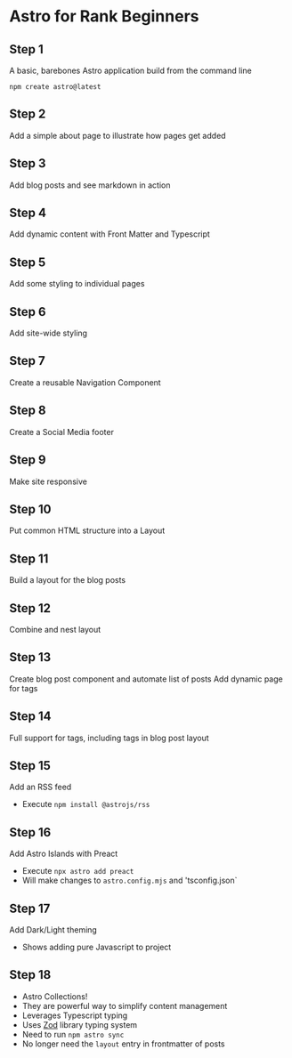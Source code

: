 # Astro for Rank Beginners

## Step 1

A basic, barebones Astro application build from the command line

`npm create astro@latest`

## Step 2

Add a simple about page to illustrate how pages get added

## Step 3

Add blog posts and see markdown in action

## Step 4

Add dynamic content with Front Matter and Typescript

## Step 5

Add some styling to individual pages

## Step 6

Add site-wide styling

## Step 7

Create a reusable Navigation Component

## Step 8

Create a Social Media footer

## Step 9

Make site responsive

## Step 10

 Put common HTML structure into a Layout

## Step 11

Build a layout for the blog posts

## Step 12

Combine and nest layout

## Step 13

Create blog post component and automate list of posts
Add dynamic page for tags

## Step 14

Full support for tags, including tags in blog post layout

## Step 15

Add an RSS feed

* Execute `npm install @astrojs/rss`

## Step 16

Add Astro Islands with Preact

* Execute `npx astro add preact`
* Will make changes to `astro.config.mjs` and 'tsconfig.json`

## Step 17

Add Dark/Light theming

* Shows adding pure Javascript to project

## Step 18

* Astro Collections!
* They are powerful way to simplify content management
* Leverages Typescript typing
* Uses [Zod](https://zod.dev/) library typing system
* Need to run `npm astro sync`
* No longer need the `layout` entry in frontmatter of posts